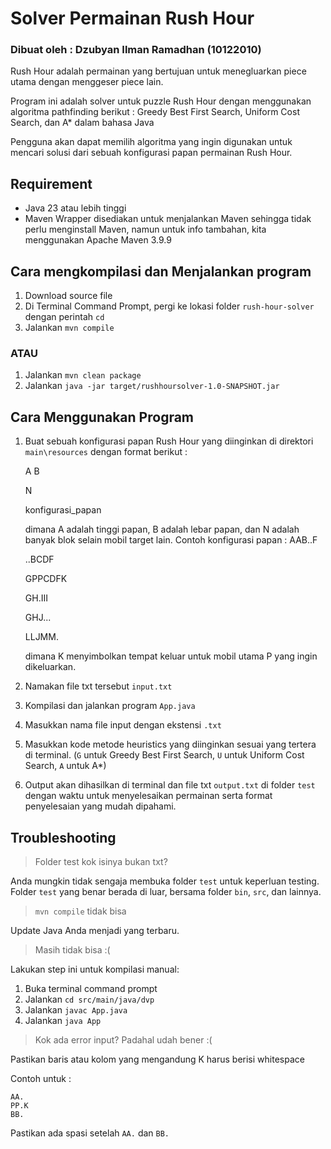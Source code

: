 # Solver Permainan Rush Hour
### Dibuat oleh : Dzubyan Ilman Ramadhan (10122010)
Rush Hour adalah permainan yang bertujuan untuk menegluarkan piece utama dengan menggeser piece lain.

Program ini adalah solver untuk puzzle Rush Hour dengan menggunakan algoritma pathfinding berikut : Greedy Best First Search, Uniform Cost Search, dan A* dalam bahasa Java

Pengguna akan dapat memilih algoritma yang ingin digunakan untuk mencari solusi dari sebuah konfigurasi papan permainan Rush Hour.

## Requirement 
* Java 23 atau lebih tinggi
* Maven Wrapper disediakan untuk menjalankan Maven sehingga tidak perlu menginstall Maven, namun untuk info tambahan, kita menggunakan Apache Maven 3.9.9


## Cara mengkompilasi dan Menjalankan program
1. Download source file
2. Di Terminal Command Prompt, pergi ke lokasi folder `rush-hour-solver` dengan perintah `cd`
3. Jalankan `mvn compile`

### ATAU
1. Jalankan `mvn clean package`
2. Jalankan `java -jar target/rushhoursolver-1.0-SNAPSHOT.jar`
   
## Cara Menggunakan Program 
1. Buat sebuah konfigurasi papan Rush Hour yang diinginkan di direktori `main\resources` dengan format berikut :
   
   A B
   
   N
   
   konfigurasi_papan

   dimana A adalah tinggi papan, B adalah lebar papan, dan N adalah banyak blok selain mobil target lain.
   Contoh konfigurasi papan :
   AAB..F
   
   ..BCDF
   
   GPPCDFK
   
   GH.III
   
   GHJ...
   
   LLJMM.

   dimana K menyimbolkan tempat keluar untuk mobil utama P yang ingin dikeluarkan.
3. Namakan file txt tersebut `input.txt` 
   
4. Kompilasi dan jalankan program `App.java`
5. Masukkan nama file input dengan ekstensi `.txt`
6. Masukkan kode metode heuristics yang diinginkan sesuai yang tertera di terminal. (`G` untuk Greedy Best First Search, `U` untuk Uniform Cost Search, `A` untuk A*)
7. Output akan dihasilkan di terminal dan file txt `output.txt` di folder `test` dengan waktu untuk menyelesaikan permainan serta format penyelesaian yang mudah dipahami.


## Troubleshooting

> Folder test kok isinya bukan txt?

Anda mungkin tidak sengaja membuka folder `test` untuk keperluan testing. Folder `test` yang benar berada di luar, bersama folder `bin`, `src`, dan lainnya.

> `mvn compile` tidak bisa

Update Java Anda menjadi yang terbaru.

> Masih tidak bisa :(

Lakukan step ini untuk kompilasi manual: 
1. Buka terminal command prompt
2. Jalankan `cd src/main/java/dvp`
3. Jalankan `javac App.java`
4. Jalankan `java App`

> Kok ada error input? Padahal udah bener :(

Pastikan baris atau kolom yang mengandung K harus berisi whitespace

Contoh untuk : 

```
AA.
PP.K
BB.
```

Pastikan ada spasi setelah `AA.` dan `BB.`



   




